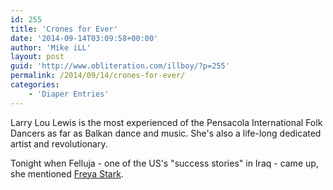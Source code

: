 ```yaml
---
id: 255
title: 'Crones for Ever'
date: '2014-09-14T03:09:58+00:00'
author: 'Mike iLL'
layout: post
guid: 'http://www.obliteration.com/illboy/?p=255'
permalink: /2014/09/14/crones-for-ever/
categories:
    - 'Diaper Entries'
---
```


Larry Lou Lewis is the most experienced of the Pensacola International Folk Dancers as far as Balkan dance and music. She's also a life-long dedicated artist and revolutionary.

Tonight when Felluja - one of the US's "success stories" in Iraq - came up, she mentioned <a title="Freya Stark" href="https://en.wikipedia.org/wiki/Freya_Stark">Freya Stark</a>.
